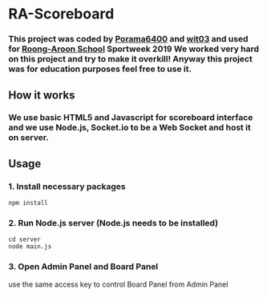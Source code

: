# RA-Scoreboard
### This project was coded by [Porama6400](https://github.com/Porama6400) and [wit03](https://github.com/wit03) and used for [Roong-Aroon School](www.roongaroon.ac.th) Sportweek 2019 We worked very hard on this project and try to make it overkill! Anyway this project was for education purposes feel free to use it.

## How it works
### We use basic HTML5 and Javascript for scoreboard interface and we use Node.js, Socket.io to be a Web Socket and host it on server.

## Usage
### 1. Install necessary packages
```
npm install
```
### 2. Run Node.js server (Node.js needs to be installed)
```
cd server 
node main.js
```
### 3. Open Admin Panel and Board Panel
 use the same access key to control Board Panel from Admin Panel

 
